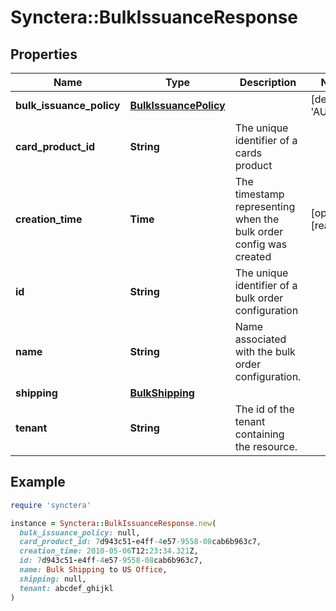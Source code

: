 # Synctera::BulkIssuanceResponse

## Properties

| Name | Type | Description | Notes |
| ---- | ---- | ----------- | ----- |
| **bulk_issuance_policy** | [**BulkIssuancePolicy**](BulkIssuancePolicy.md) |  | [default to &#39;AUTO&#39;] |
| **card_product_id** | **String** | The unique identifier of a cards product |  |
| **creation_time** | **Time** | The timestamp representing when the bulk order config was created | [optional][readonly] |
| **id** | **String** | The unique identifier of a bulk order configuration |  |
| **name** | **String** | Name associated with the bulk order configuration. |  |
| **shipping** | [**BulkShipping**](BulkShipping.md) |  |  |
| **tenant** | **String** | The id of the tenant containing the resource.  |  |

## Example

```ruby
require 'synctera'

instance = Synctera::BulkIssuanceResponse.new(
  bulk_issuance_policy: null,
  card_product_id: 7d943c51-e4ff-4e57-9558-08cab6b963c7,
  creation_time: 2010-05-06T12:23:34.321Z,
  id: 7d943c51-e4ff-4e57-9558-08cab6b963c7,
  name: Bulk Shipping to US Office,
  shipping: null,
  tenant: abcdef_ghijkl
)
```

